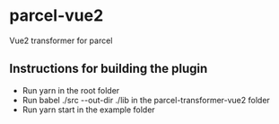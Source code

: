 # parcel-vue2
Vue2 transformer for parcel

## Instructions for building the plugin

- Run yarn in the root folder
- Run babel ./src --out-dir ./lib in the parcel-transformer-vue2 folder
- Run yarn start in the example folder

